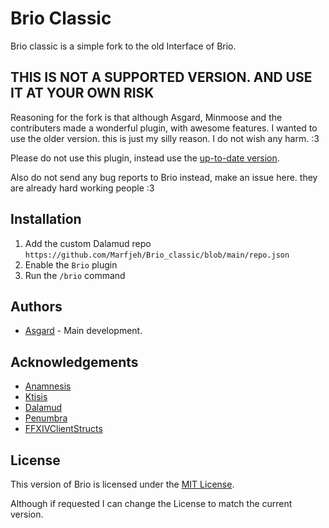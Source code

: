 # Brio Classic
Brio classic is a simple fork to the old Interface of Brio.

## THIS IS NOT A SUPPORTED VERSION. AND USE IT AT YOUR OWN RISK
Reasoning for the fork is that although Asgard, Minmoose and the contributers made a wonderful plugin, with awesome features.
I wanted to use the older version. this is just my silly reason. I do not wish any harm. :3

Please do not use this plugin, instead use the [up-to-date version](https://github.com/Etheirys/Brio). 

Also do not send any bug reports to Brio instead, make an issue here. they are already hard working people :3

## Installation
1. Add the custom Dalamud repo `https://github.com/Marfjeh/Brio_classic/blob/main/repo.json`
2. Enable the `Brio` plugin
3. Run the `/brio` command


## Authors
* [Asgard](https://github.com/AsgardXIV) - Main development.

## Acknowledgements
* [Anamnesis](https://github.com/imchillin/Anamnesis)
* [Ktisis](https://github.com/ktisis-tools/Ktisis)
* [Dalamud](https://github.com/goatcorp/Dalamud/)
* [Penumbra](https://github.com/xivdev/Penumbra)
* [FFXIVClientStructs](https://github.com/aers/FFXIVClientStructs)

## License
This version of Brio is licensed under the [MIT License](https://github.com/Marfjeh/Brio_classic/blob/main/LICENSE).

Although if requested I can change the License to match the current version.
